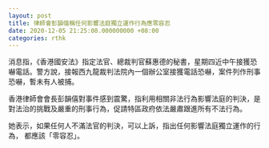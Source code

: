 ```yaml
---
layout: post
title: 律師會彭韻僖稱任何影響法庭獨立運作行為應零容忍
date: 2020-12-05 21:25:08.000000000 +08:00
categories: rthk
---
```


消息指，《香港國安法》指定法官、總裁判官蘇惠德的秘書，星期四近中午接獲恐嚇電話。警方說，接報西九龍裁判法院內一個辦公室接獲電話恐嚇，案件列作刑事恐嚇，暫未有人被捕。

香港律師會會長彭韻僖對事件感到震驚，指利用相關非法行為影響法庭的判決，是對法治的挑戰及嚴重的刑事行為，促請特區政府依法嚴肅跟進所有不法行為。

她表示，如果任何人不滿法官的判決，可以上訴，指出任何影響法庭獨立運作的行為， 都應該「零容忍」。
